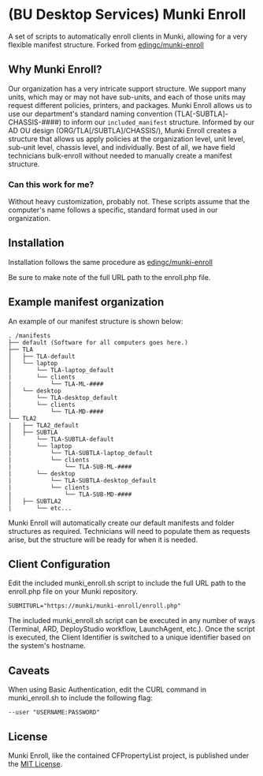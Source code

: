 
# (BU Desktop Services) Munki Enroll

A set of scripts to automatically enroll clients in Munki, allowing for a very flexible manifest structure.
Forked from [edingc/munki-enroll](https://github.com/edingc/munki-enroll)

## Why Munki Enroll?

Our organization has a very intricate support structure. We support many units, which may or may not have sub-units, and each of those units may request different policies, printers, and packages. Munki Enroll allows us to use our department's standard naming convention (TLA[-SUBTLA]-CHASSIS-####) to inform our `included_manifest` structure. Informed by our AD OU design (ORG/TLA[/SUBTLA]/CHASSIS/), Munki Enroll creates a structure that allows us apply policies at the organization level, unit level, sub-unit level, chassis level, and individually. Best of all, we have field technicians bulk-enroll without needed to manually create a manifest structure.

### Can this work for me?
Without heavy customization, probably not. These scripts assume that the computer's name follows a specific, standard format used in our organization. 

## Installation

Installation follows the same procedure as [edingc/munki-enroll](https://github.com/edingc/munki-enroll)

Be sure to make note of the full URL path to the enroll.php file.

## Example manifest organization

An example of our manifest structure is shown below:

    . /manifests
    ├── default (Software for all computers goes here.)
    ├── TLA
    │   ├── TLA-default
    │   └── laptop
    │       └── TLA-laptop_default
    |		└──	clients
    |			└──	TLA-ML-####
    │   └── desktop
    │       └── TLA-desktop_default
    |		└──	clients
    |			└──	TLA-MD-####
    └── TLA2
	|	├── TLA2_default
    │   ├── SUBTLA
    │       └── TLA-SUBTLA-default
    |		└──	laptop
    |			└──	TLA-SUBTLA-laptop_default
    |			└──	clients
    |				└──	TLA-SUB-ML-####
    |		└──	desktop
    |			└──	TLA-SUBTLA-desktop_default
    |			└──	clients
    |				└──	TLA-SUB-MD-####
    │   ├── SUBTLA2
    |       └──	etc...

Munki Enroll will automatically create our default manifests and folder structures as required. Technicians will need to populate them as requests arise, but the structure will be ready for when it is needed.

## Client Configuration

Edit the included munki_enroll.sh script to include the full URL path to the enroll.php file on your Munki repository.

	SUBMITURL="https://munki/munki-enroll/enroll.php"

The included munki_enroll.sh script can be executed in any number of ways (Terminal, ARD, DeployStudio workflow, LaunchAgent, etc.). Once the script is executed, the Client Identifier is switched to a unique identifier based on the system's hostname.

## Caveats

When using Basic Authentication, edit the CURL command in munki_enroll.sh to include the following flag:

	--user "USERNAME:PASSWORD" 

## License

Munki Enroll, like the contained CFPropertyList project, is published under the [MIT License](http://www.opensource.org/licenses/mit-license.php).
